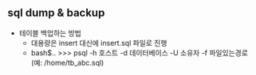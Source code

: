 ## sql dump & backup

* 테이블 백업하는 방법
  * 대용량은 insert 대신에 insert.sql 파일로 진행
  * bash$.. >>> psql -h 호스트 -d 데이터베이스 -U 소유자 -f 파일있는경로(예: /home/tb_abc.sql)